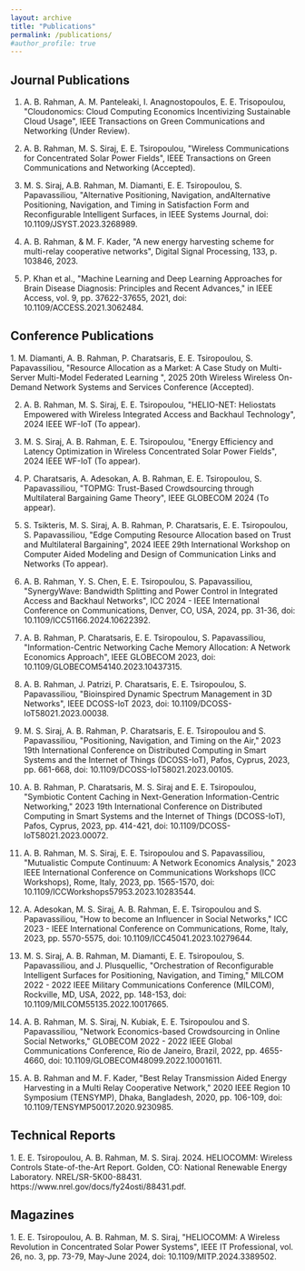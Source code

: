 ```yaml
---
layout: archive
title: "Publications"
permalink: /publications/
#author_profile: true
---
```

<H2>Journal Publications</H2>

1. A. B. Rahman, A. M. Panteleaki, I. Anagnostopoulos, E. E. Trisopoulou, "Cloudonomics: Cloud Computing Economics Incentivizing Sustainable Cloud Usage", IEEE Transactions on Green Communications and Networking (Under Review).
2. A. B. Rahman, M. S. Siraj, E. E. Tsiropoulou, "Wireless Communications for Concentrated Solar Power Fields", IEEE Transactions on Green Communications and Networking (Accepted).
3. M. S. Siraj,   A.B. Rahman, M. Diamanti, E. E. Tsiropoulou, S. Papavassiliou, "Alternative Positioning, Navigation, andAlternative Positioning, Navigation, and Timing in Satisfaction Form and Reconfigurable Intelligent Surfaces, in IEEE Systems Journal, doi: 10.1109/JSYST.2023.3268989.

4. A. B. Rahman, & M. F. Kader, "A new energy harvesting scheme for multi-relay cooperative networks", Digital Signal Processing, 133, p. 103846, 2023.

5. P. Khan et al., "Machine Learning and Deep Learning Approaches for Brain Disease Diagnosis: Principles and Recent Advances," in IEEE Access, vol. 9, pp. 37622-37655, 2021, doi: 10.1109/ACCESS.2021.3062484.


<H2>Conference Publications</H2>
1. M. Diamanti, A. B. Rahman, P. Charatsaris, E. E. Tsiropoulou, S. Papavassiliou, "Resource Allocation as a Market: A Case Study on Multi-Server Multi-Model Federated Learning ", 2025 20th Wireless Wireless On-Demand Network Systems and Services Conference (Accepted).

2. A. B. Rahman, M. S. Siraj, E. E. Tsiropoulou, "HELIO-NET: Heliostats Empowered with Wireless Integrated Access and Backhaul Technology", 2024 IEEE WF-IoT (To appear).
   
3. M. S. Siraj, A. B. Rahman, E. E. Tsiropoulou, "Energy Efficiency and Latency Optimization in Wireless Concentrated Solar Power Fields", 2024 IEEE WF-IoT (To appear).

4. P. Charatsaris, A. Adesokan, A. B. Rahman, E. E. Tsiropoulou, S. Papavassiliou, "TOPMG: Trust-Based Crowdsourcing through Multilateral Bargaining Game Theory", IEEE GLOBECOM 2024 (To appear).

5. S. Tsikteris,  M. S. Siraj, A. B. Rahman, P. Charatsaris, E. E. Tsiropoulou, S. Papavassiliou, "Edge Computing Resource Allocation based on Trust and Multilateral Bargaining", 2024 IEEE 29th International Workshop on Computer Aided Modeling and Design of Communication Links and Networks (To appear).
6. A. B. Rahman, Y. S. Chen, E. E. Tsiropoulou, S. Papavassiliou, "SynergyWave: Bandwidth Splitting and Power Control in Integrated Access and Backhaul Networks", ICC 2024 - IEEE International Conference on Communications, Denver, CO, USA, 2024, pp. 31-36, doi: 10.1109/ICC51166.2024.10622392.

7. A. B. Rahman, P. Charatsaris, E. E. Tsiropoulou, S. Papavassiliou, "Information-Centric Networking Cache Memory Allocation: A Network Economics Approach", IEEE GLOBECOM 2023,  doi: 10.1109/GLOBECOM54140.2023.10437315.

8. A. B. Rahman, J. Patrizi, P. Charatsaris, E. E. Tsiropoulou, S. Papavassiliou, "Bioinspired Dynamic Spectrum Management in 3D Networks", IEEE DCOSS-IoT 2023, doi: 10.1109/DCOSS-IoT58021.2023.00038.

9. M. S. Siraj, A. B. Rahman, P. Charatsaris, E. E. Tsiropoulou and S. Papavassiliou, "Positioning, Navigation, and Timing on the Air," 2023 19th International Conference on Distributed Computing in Smart Systems and the Internet of Things (DCOSS-IoT), Pafos, Cyprus, 2023, pp. 661-668, doi: 10.1109/DCOSS-IoT58021.2023.00105. 

10. A. B. Rahman, P. Charatsaris, M. S. Siraj and E. E. Tsiropoulou, "Symbiotic Content Caching in Next-Generation Information-Centric Networking," 2023 19th International Conference on Distributed Computing in Smart Systems and the Internet of Things (DCOSS-IoT), Pafos, Cyprus, 2023, pp. 414-421, doi: 10.1109/DCOSS-IoT58021.2023.00072. 

11. A. B. Rahman, M. S. Siraj, E. E. Tsiropoulou and S. Papavassiliou, "Mutualistic Compute Continuum: A Network Economics Analysis," 2023 IEEE International Conference on Communications Workshops (ICC Workshops), Rome, Italy, 2023, pp. 1565-1570, doi: 10.1109/ICCWorkshops57953.2023.10283544.

12. A. Adesokan, M. S. Siraj, A. B. Rahman, E. E. Tsiropoulou and S. Papavassiliou, "How to become an Influencer in Social Networks," ICC 2023 - IEEE International Conference on Communications, Rome, Italy, 2023, pp. 5570-5575, doi: 10.1109/ICC45041.2023.10279644.

13. M. S. Siraj, A. B. Rahman, M. Diamanti, E. E. Tsiropoulou, S. Papavassiliou, and J. Plusquellic, "Orchestration of Reconfigurable Intelligent Surfaces for Positioning, Navigation, and Timing," MILCOM 2022 - 2022 IEEE Military Communications Conference (MILCOM), Rockville, MD, USA, 2022, pp. 148-153, doi: 10.1109/MILCOM55135.2022.10017665.

14. A. B. Rahman, M. S. Siraj, N. Kubiak, E. E. Tsiropoulou and S. Papavassiliou, "Network Economics-based Crowdsourcing in Online Social Networks," GLOBECOM 2022 - 2022 IEEE Global Communications Conference, Rio de Janeiro, Brazil, 2022, pp. 4655-4660, doi: 10.1109/GLOBECOM48099.2022.10001611.

15. A. B. Rahman and M. F. Kader, "Best Relay Transmission Aided Energy Harvesting in a Multi Relay Cooperative Network," 2020 IEEE Region 10 Symposium (TENSYMP), Dhaka, Bangladesh, 2020, pp. 106-109, doi: 10.1109/TENSYMP50017.2020.9230985.

    
<H2>Technical Reports</H2>
1. E. E. Tsiropoulou, A. B. Rahman, M. S. Siraj. 2024. HELIOCOMM: Wireless Controls State-of-the-Art Report. Golden, CO: National Renewable Energy Laboratory. NREL/SR-5K00-88431. https://www.nrel.gov/docs/fy24osti/88431.pdf. 

<H2> Magazines </H2>
1. E. E. Tsiropoulou, A. B. Rahman, M. S. Siraj, "HELIOCOMM: A Wireless Revolution in Concentrated Solar Power Systems", IEEE IT Professional, vol. 26, no. 3, pp. 73-79, May-June 2024, doi: 10.1109/MITP.2024.3389502.




